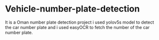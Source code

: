 # Vehicle-number-plate-detection
It is a Oman number plate detection project i used yolov5s model to detect the car number plate and i used easyOCR to fetch the number of the car number plate. 

